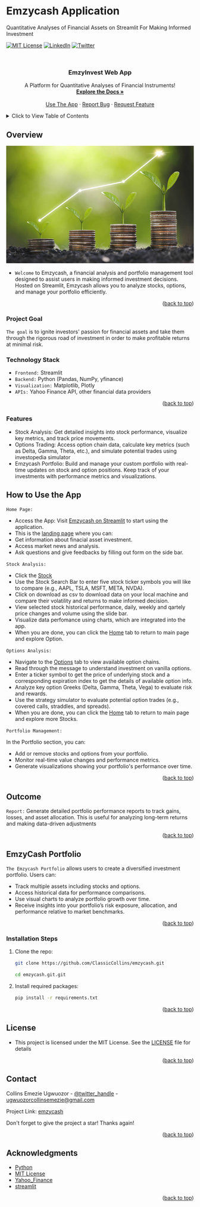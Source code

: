 # Emzycash Application 
Quantitative Analyses of Financial Assets on Streamlit For Making Informed Investment
<!-- Improved compatibility of back to top link: See: https://github.com/ClassicCollins/emzycash/back2top -->
<a id="readme-top"></a>
<!--
*** Thanks for checking out diabetes-prediction-app project. 
*** Thanks for checking out my project!
-->



<!-- PROJECT SHIELDS -->
<!--
*** I'm using markdown "reference style" links for readability.
*** Reference links are enclosed in brackets [ ] instead of parentheses ( ).
*** See the bottom of this document for the declaration of the reference variables
*** for stars-url, forks-url, etc.
*** https://www.markdownguide.org/basic-syntax/#reference-style-links 
-->
[![MIT License][license-shield]][license-url]
[![LinkedIn][linkedin-shield]][linkedin-url]
[![Twitter][twitter-shield]][twitter-url]

<!-- PROJECT LOGO -->
<br />
<div align="center">
  
  </a>

<h3 align="center">EmzyInvest Web App</h3>

  <p align="center">
    A Platform for Quantitative Analyses of Financial Instruments!
    <br />
    <a href="https://github.com/ClassicCollins/emzycash"><strong>Explore the Docs »</strong></a>
    <br />
    <br />
    <a href="https://emzycash.streamlitapp.com">Use The App</a>
    ·
    <a href="https://github.com/ClassicCollins/structural-vs-predictive-models/blob/classic/.github/ISSUE_TEMPLATE/bug-report---.md">Report Bug</a>
    ·
    <a href="https://github.com/ClassicCollins/structural-vs-predictive-models/blob/classic/.github/ISSUE_TEMPLATE/feature-request-form---.md">Request Feature</a>
  </p>
</div>


<!-- TABLE OF CONTENTS -->
<details>
  <summary>Click to View Table of Contents</summary>
  <ol>
    <li>
      <a href="#overview">Overview</a>
      <ul>
        <li><a href="#project-Goal">Project Goal</a></li>
        <li><a href="#technology-stack">Technology Stack</a></li>
        <li><a href="#features">Features</a></li>
        <li><a href="#how-to-use-the-app">How to Use the App</a></li>
        <li><a href="#outcome">Outcome</a></li>
      </ul>
    </li>
    <li>
      <a href="#emzycash-portfolio">EmzyCash Portfolio</a>
      <ul>
        <li><a href="#installation-steps">Installation Steps</a></li>
      </ul>
    </li>
    <li><a href="#license">License</a></li>
    <li><a href="#contact">Contact</a></li>
    <li><a href="#acknowledgments">Acknowledgments</a></li>
  </ol>
</details>



<!-- ABOUT THE PROJECT -->
## Overview

[![Product Name Screen Shot][product-screenshot]](https://emzycash.streamlitapp.com)

* `Welcome` to Emzycash, a financial analysis and portfolio management tool designed to assist users in making informed investment decisions. Hosted on Streamlit, Emzycash allows you to analyze stocks, options, and manage your portfolio efficiently.

<p align="right">(<a href="#readme-top">back to top</a>)</p>

### Project Goal
`The goal` is to ignite investors' passion for financial assets and take them through the rigorous road of investment
in order to make profitable returns at minimal risk.

### Technology Stack
* `Frontend:` Streamlit
* `Backend:` Python (Pandas, NumPy, yfinance)
* `Visualization:` Matplotlib, Plotly
* `APIs:` Yahoo Finance API, other financial data providers

<p align="right">(<a href="#readme-top">back to top</a>)</p>

<!-- FEATURES -->
### Features
* Stock Analysis: Get detailed insights into stock performance, visualize key metrics, and track price movements.
* Options Trading: Access option chain data, calculate key metrics (such as Delta, Gamma, Theta, etc.), and simulate potential trades using investopedia simulator
* Emzycash Portfolio: Build and manage your custom portfolio with real-time updates on stock and option positions. Keep track of your investments with performance metrics and visualizations.

<!-- HOW TO USE THE APP -->
## How to Use the App
`Home Page:` 
* Access the App: Visit [Emzycash on Streamlit](https://emzycash.streamlitapp.com) to start using the application.
* This is the [landing page](https://emzycash.streamlitapp.com/ "EmzyCash") where you can:
* Get information about finacial asset investment.
* Access market news and analysis.
* Ask questions and give feedbacks by filling out form on the side bar.
  
`Stock Analysis:`
* Click the [Stock](https://emzycash-nyvg8uaq5pv4wei9xeyjvp.streamlit.app/)
* Use the Stock Search Bar to enter five stock ticker symbols you will like to compare (e.g., AAPL, TSLA, MSFT, META, NVDA).
* Click on download as csv to download data on your local machine and compare their volatility and returns to make informed decision.
* View selected stock historical performance, daily, weekly and qartely price changes and volume using the slide bar.
* Visualize data perfomance using charts, which are integrated into the app.
* When you are done, you can click the [Home](https://emzycash.streamlitapp.com) tab to return to main page and explore Option.

`Options Analysis:`
* Navigate to the [Options](https://classiccollins-emzycash-options-python-projects-dggc9k.streamlit.app) tab to view available option chains.
* Read through the message to understand investment on vanilla options.
* Enter a ticker symbol to get the price of underlying stock and a corresponding expiration index to get the details of available option info.
* Analyze key option Greeks (Delta, Gamma, Theta, Vega) to evaluate risk and rewards.
* Use the strategy simulator to evaluate potential option trades (e.g., covered calls, straddles, and spreads).
* When you are done, you can click the [Home](https://emzycash.streamlitapp.com) tab to return to main page and explore more Stocks.

`Portfolio Management:`

In the Portfolio section, you can:
* Add or remove stocks and options from your portfolio.
* Monitor real-time value changes and performance metrics.
* Generate visualizations showing your portfolio's performance over time.

<p align="right">(<a href="#readme-top">back to top</a>)</p>

<!-- OUTCOME -->
## Outcome
`Report:` Generate detailed portfolio performance reports to track gains, losses, and asset allocation. This is useful for analyzing long-term returns and making data-driven adjustments

<p align="right">(<a href="#readme-top">back to top</a>)</p>

<!-- EMZYCASH PORTFOLIO -->
## EmzyCash Portfolio
`The Emzycash Portfolio` allows users to create a diversified investment portfolio. Users can:
* Track multiple assets including stocks and options.
* Access historical data for performance comparisons.
* Use visual charts to analyze portfolio growth over time.
* Receive insights into your portfolio’s risk exposure, allocation, and performance relative to market benchmarks.

<p align="right">(<a href="#readme-top">back to top</a>)</p>

### Installation Steps

1. Clone the repo:
   ```sh
   git clone https://github.com/ClassicCollins/emzycash.git
   ```
   ```sh
   cd emzycash.git.git
   ```
2. Install required packages:
   ```sh
   pip install -r requirements.txt
   ```
<p align="right">(<a href="#readme-top">back to top</a>)</p>

<!-- LICENCE -->
## License
* This project is licensed under the MIT License. See the [LICENSE](https://github.com/ClassicCollins/structural-vs-predictive-models/blob/master/LICENSE) file for details
  
<p align="right">(<a href="#readme-top">back to top</a>)</p>

<!-- CONTACT -->
## Contact

Collins Emezie Ugwuozor - [@twitter_handle](https://x.com/ClassicCollins2) - ugwuozorcollinsemezie@gmail.com

Project Link: [emzycash](https://www.datascienceportfol.io/collinsugwuozor/projects/1)

Don't forget to give the project a star! Thanks again!

<p align="right">(<a href="#readme-top">back to top</a>)</p>


<!-- ACKNOWLEDGMENTS -->
## Acknowledgments

* [Python](https://www.python.org)
* [MIT License](https://opensource.org/license/mit)
* [Yahoo_Finance](https://finance.yahoo.com)
* [streamlit](https://share.streamlit.io)

<p align="right">(<a href="#readme-top">back to top</a>)</p>


<!-- MARKDOWN LINKS & IMAGES -->
<!-- https://www.markdownguide.org/basic-syntax/#reference-style-links -->
[twitter-shield]: https://img.shields.io/badge/-Twitter-black.svg?style=for-the-badge&logo=x&colorB=555
[twitter-url]: https://x.com/ClassicCollins2
[issues-shield]: https://img.shields.io/github/issues/ClassicCollins/structural-vs-predictive-models.svg?style=for-the-badge
[issues-url]: https://github.com/ClassicCollins/structural-vs-predictive-models/issues
[license-shield]: https://img.shields.io/github/license/ClassicCollins/structural-vs-predictive-models.svg?style=for-the-badge
[license-url]: https://github.com/ClassicCollins/structural-vs-predictive-models/blob/master/LICENSE
[linkedin-shield]: https://img.shields.io/badge/-LinkedIn-white.svg?style=for-the-badge&logo=linkedin&colorB=blue
[linkedin-url]: https://linkedin.com/in/collins-ugwuozor
[product-screenshot]: image/screenshot.png
